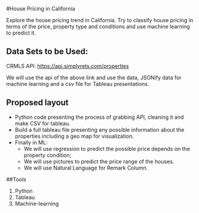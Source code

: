 #House Pricing in California
 
Explore the house pricing trend in California. Try to classify house pricing in terms of the price, property type and conditions and use machine learning to predict it.

## Data Sets to be Used:

CRMLS API: https://api.simplyrets.com/properties

We will use the api of the above link and use the data, JSONify data for machine learning and a csv file for Tableau presentations.
 
## Proposed layout

- Python code presenting the process of grabbing API, cleaning it and make CSV for tableau.
- Build a full tableau file presenting any possible information about the properties including a geo map for visualization.
- Finally in ML:
	- We will use regression to predict the possible price depends on the property condition;
	- We will use pictures to predict the price range of the houses.
	- We will use Natural Language for Remark Column.

##Tools

1.	Python
2.	Tableau
3.	Machine-learning



